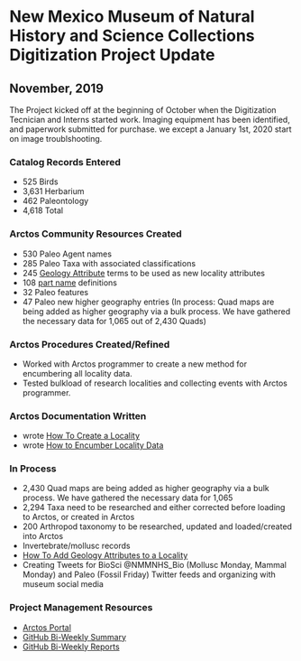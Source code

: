 # New Mexico Museum of Natural History and Science Collections Digitization Project Update
## November, 2019

The Project kicked off at the beginning of October when the Digitization Tecnician and Interns started work. Imaging equipment has been identified, and paperwork submitted for purchase. we except a January 1st, 2020 start on image troublshooting.

### Catalog Records Entered
 -   525 Birds
 - 3,631 Herbarium
 -   462 Paleontology
 - 4,618 Total

### Arctos Community Resources Created
 - 530 Paleo Agent names
 - 285 Paleo Taxa with associated classifications
 - 245 [Geology Attribute](http://arctos.database.museum/info/ctDocumentation.cfm?table=CTGEOLOGY_ATTRIBUTE) terms to be used as new locality attributes
 - 108 [part name](http://arctos.database.museum/info/ctDocumentation.cfm?table=CTSPECIMEN_PART_NAME) definitions
 - 32 Paleo features
 - 47 Paleo new higher geography entries (In process: Quad maps are being added as higher geography via a bulk process. We have gathered the necessary data for 1,065 out of 2,430 Quads)
 
### Arctos Procedures Created/Refined
 - Worked with Arctos programmer to create a new method for encumbering all locality data.
 - Tested bulkload of research localities and collecting events with Arctos programmer.

### Arctos Documentation Written
 - wrote [How To Create a Locality](http://handbook.arctosdb.org/how_to/How-to-Create-a-Locality.html)
 - wrote [How to Encumber Locality Data](http://handbook.arctosdb.org/how_to/How-to-Encumber-Locality.html)
 
 ### In Process
  - 2,430 Quad maps are being added as higher geography via a bulk process. We have gathered the necessary data for 1,065
  - 2,294 Taxa need to be researched and either corrected before loading to Arctos, or created in Arctos
  - 200 Arthropod taxonomy to be researched, updated and loaded/created into Arctos
  - Invertebrate/mollusc records 
  - [How To Add Geology Attributes to a Locality](http://handbook.arctosdb.org/how_to/How-to-Add-Geology-Attributes-to-a-Locality.html)
  - Creating Tweets for BioSci @NMMNHS_Bio (Mollusc Monday, Mammal Monday) and Paleo (Fossil Friday) Twitter feeds and organizing with museum social media
  
 ### Project Management Resources
  - [Arctos Portal](http://arctos.database.museum/home.cfm#NMMNHS)
  - [GitHub Bi-Weekly Summary](https://github.com/ArctosDB/data-migration/blob/master/NMMNH/Bi-Weekly_update_summary.markdown)
  - [GitHub Bi-Weekly Reports](https://github.com/ArctosDB/data-migration/tree/master/NMMNH/Bi-Weekly_Updates)
 

 
